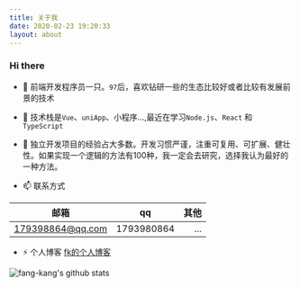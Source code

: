 ```yaml
---
title: 关于我
date: 2020-02-23 19:20:33
layout: about
---
```


### Hi there

- 🔭 前端开发程序员一只。`97`后，喜欢钻研一些的生态比较好或者比较有发展前景的技术

- 🌱 技术栈是`Vue`、`uniApp`、小程序…,最近在学习`Node.js`、`React` 和 `TypeScript`

- 🤔 独立开发项目的经验占大多数。开发习惯严谨，注重可复用、可扩展、健壮性。如果实现一个逻辑的方法有100种，我一定会去研究，选择我认为最好的一种方法。

- 📫 联系方式
 
 | 邮箱             | qq         | 其他 |
 | ---------------- | ---------- | ---: |
 | 179398864@qq.com | 1793980864 |  ... |

- ⚡ 个人博客 [fk的个人博客](http://fang-kang.gitee.io/blog)

![fang-kang's github stats](https://github-readme-stats.vercel.app/api?username=fang-kang&show_icons=true)
